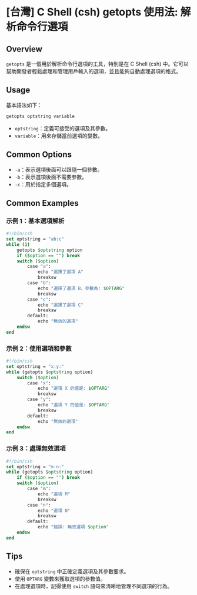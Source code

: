 # [台灣] C Shell (csh) getopts 使用法: 解析命令行選項

## Overview
`getopts` 是一個用於解析命令行選項的工具，特別是在 C Shell (csh) 中。它可以幫助開發者輕鬆處理和管理用戶輸入的選項，並且能夠自動處理選項的格式。

## Usage
基本語法如下：

```csh
getopts optstring variable
```

- `optstring`：定義可接受的選項及其參數。
- `variable`：用來存儲當前選項的變數。

## Common Options
- `-a`：表示選項後面可以跟隨一個參數。
- `-b`：表示選項後面不需要參數。
- `-c`：用於指定多個選項。

## Common Examples

### 示例 1：基本選項解析
```csh
#!/bin/csh
set optstring = "ab:c"
while (1)
    getopts $optstring option
    if ($option == "") break
    switch ($option)
        case "a":
            echo "選擇了選項 A"
            breaksw
        case "b":
            echo "選擇了選項 B，參數為: $OPTARG"
            breaksw
        case "c":
            echo "選擇了選項 C"
            breaksw
        default:
            echo "無效的選項"
    endsw
end
```

### 示例 2：使用選項和參數
```csh
#!/bin/csh
set optstring = "x:y:"
while (getopts $optstring option)
    switch ($option)
        case "x":
            echo "選項 X 的值是: $OPTARG"
            breaksw
        case "y":
            echo "選項 Y 的值是: $OPTARG"
            breaksw
        default:
            echo "無效的選項"
    endsw
end
```

### 示例 3：處理無效選項
```csh
#!/bin/csh
set optstring = "m:n:"
while (getopts $optstring option)
    if ($option == "") break
    switch ($option)
        case "m":
            echo "選項 M"
            breaksw
        case "n":
            echo "選項 N"
            breaksw
        default:
            echo "錯誤: 無效選項 $option"
    endsw
end
```

## Tips
- 確保在 `optstring` 中正確定義選項及其參數要求。
- 使用 `OPTARG` 變數來獲取選項的參數值。
- 在處理選項時，記得使用 `switch` 語句來清晰地管理不同選項的行為。